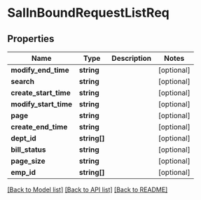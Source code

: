 # SalInBoundRequestListReq

## Properties
Name | Type | Description | Notes
------------ | ------------- | ------------- | -------------
**modify_end_time** | **string** |  | [optional] 
**search** | **string** |  | [optional] 
**create_start_time** | **string** |  | [optional] 
**modify_start_time** | **string** |  | [optional] 
**page** | **string** |  | [optional] 
**create_end_time** | **string** |  | [optional] 
**dept_id** | **string[]** |  | [optional] 
**bill_status** | **string** |  | [optional] 
**page_size** | **string** |  | [optional] 
**emp_id** | **string[]** |  | [optional] 

[[Back to Model list]](../README.md#documentation-for-models) [[Back to API list]](../README.md#documentation-for-api-endpoints) [[Back to README]](../README.md)


